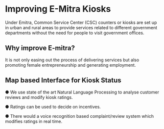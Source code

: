 # Improving E-Mitra Kiosks

Under Emitra, Common Service Center (CSC) counters or kiosks are set up in urban and rural areas to provide services related to different government departments without the need for people to visit government offices.


## Why improve E-mitra?

It is not only easing out the process of delivering services but also promoting female entrepreneurship and generating employment.

## Map based Interface for Kiosk Status

● We use state of the art Natural Language Processing to analyse customer reviews and modify kiosk ratings.

● Ratings can be used to decide on incentives.

● There would a voice recognition based complaint/review system which modifies ratings in real time.
